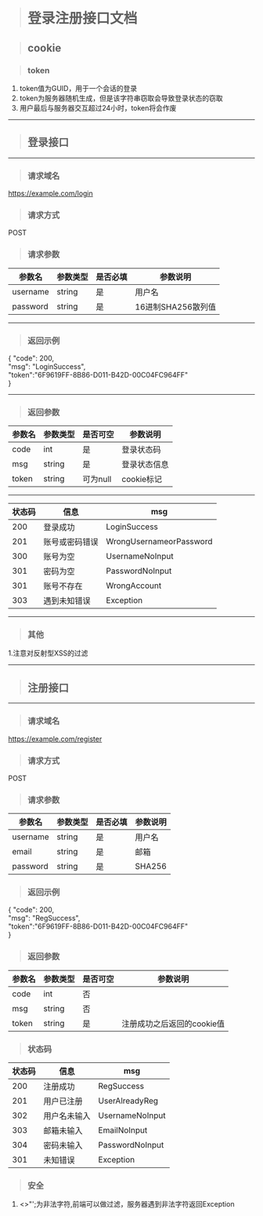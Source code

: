 ># 登录注册接口文档  

>## cookie

>### token

1. token值为GUID，用于一个会话的登录  
2. token为服务器随机生成，但是该字符串窃取会导致登录状态的窃取 
3. 用户最后与服务器交互超过24小时，token将会作废
---

>##  登录接口  

---

>###  请求域名

https://example.com/login

>###  请求方式  
POST  
>###  请求参数  

|参数名   |	  参数类型|	是否必填|	参数说明|  
|---|---|---|---|
|username|	string	|是	|用户名|用户名|  
|password|	string	|是	|16进制SHA256散列值|  

---

>###  返回示例
{
  "code": 200,  
  "msg": "LoginSuccess",  
  "token":"6F9619FF-8B86-D011-B42D-00C04FC964FF"  
}

---

>### 返回参数

|参数名|参数类型|是否可空|参数说明|
|---|---|---|---|
|code|int|是|登录状态码|
|msg|string|是|登录状态信息|
|token|string|可为null|cookie标记|

---

|状态码|信息|msg|
|---|---|---|
|200|登录成功|LoginSuccess|
|201|账号或密码错误|WrongUsernameorPassword|
|300|账号为空|UsernameNoInput|
|301|密码为空|PasswordNoInput|
|301|账号不存在|WrongAccount|
|303|遇到未知错误|Exception|

---

>### 其他
1.注意对反射型XSS的过滤

---

>##  注册接口

---

>###  请求域名  
https://example.com/register

>###  请求方式
POST

>### 请求参数

|参数名   |	  参数类型|	是否必填|	参数说明|
|---|---|---|---|
|username|string|是|用户名|
|email|string|是|邮箱|
|password|string|是|SHA256|  

>###  返回示例
{
  "code": 200,  
  "msg": "RegSuccess",  
  "token":"6F9619FF-8B86-D011-B42D-00C04FC964FF"  
}

>###  返回参数
|参数名|参数类型|是否可空|参数说明|
|---|---|---|---|
|code|int|否||
|msg|string|否||
|token|string|是|注册成功之后返回的cookie值|

>###  状态码
|状态码|信息|msg|
|---|---|---|
|200|注册成功|RegSuccess|
|201|用户已注册|UserAlreadyReg|
|302|用户名未输入|UsernameNoInput|
|303|邮箱未输入|EmailNoInput|
|304|密码未输入|PasswordNoInput|
|301|未知错误|Exception|

>###  安全
1. <>"';为非法字符,前端可以做过滤，服务器遇到非法字符返回Exception